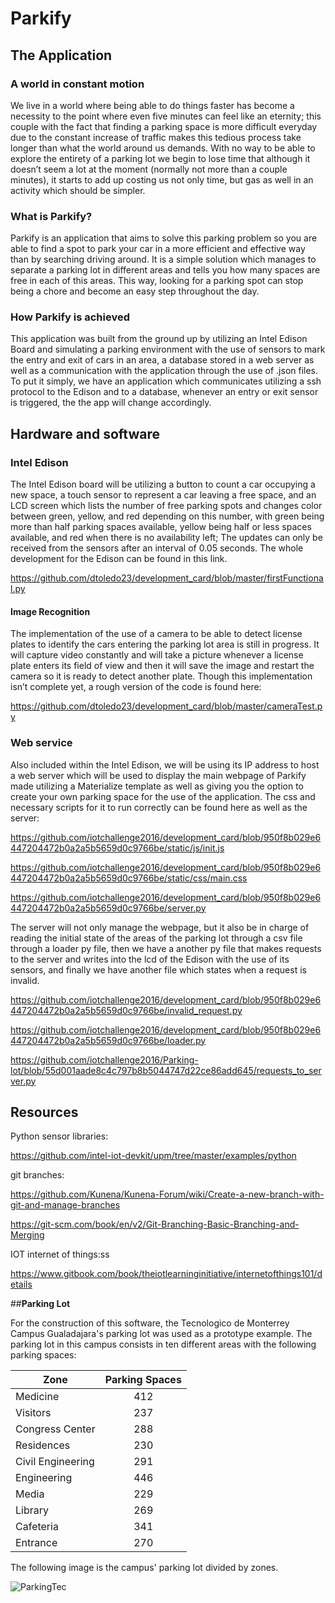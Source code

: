 # Parkify
## The Application

### A world in constant motion

We live in a world where being able to do things faster has become a necessity to the point where even five minutes can feel like an eternity; this couple with the fact that finding a parking space is more difficult everyday due to the constant increase of traffic makes this tedious process take longer than what the world around us demands. With no way to be able to explore the entirety of a parking lot we begin to lose time that although it doesn’t seem a lot at the moment (normally not more than a couple minutes), it starts to add up costing us not only time, but gas as well in an activity which should be simpler.

### What is Parkify?

Parkify is an application that aims to solve this parking problem so you are able to find a spot to park your car in a more efficient and effective way than by searching driving around. It is a simple solution which manages to separate a parking lot in different areas and tells you how many spaces are free in each of this areas. This way, looking for a parking spot can stop being a chore and become an easy step throughout the day.

### How Parkify is achieved

This application was built from the ground up by utilizing an Intel Edison Board and simulating a parking environment with the use of sensors to mark the entry and exit of cars in an area, a database stored in a web server as well as a communication with the application through the use of .json files. To put it simply, we have an application which communicates utilizing a ssh protocol to the Edison and to a database, whenever an entry or exit sensor is triggered, the the app will change accordingly.
## Hardware and software
### Intel Edison
The Intel Edison board will be utilizing a button to count a car occupying a new space, a touch sensor to represent a car leaving a free space, and an LCD screen which lists the number of free parking spots and changes color between green, yellow, and red depending on this number, with green being more than half parking spaces available, yellow being half or less spaces available, and red when there is no availability left; The updates can only be received from the sensors after an interval of 0.05 seconds. The whole development for the Edison can be found in this link.

 https://github.com/dtoledo23/development_card/blob/master/firstFunctional.py

#### Image Recognition
The implementation of the use of a camera to be able to detect license plates to identify the cars entering the parking lot area is still in progress. It will capture video constantly and will take a picture whenever a license plate enters its field of view and then it will save the image and restart the camera so it is ready to detect another plate. Though this implementation isn’t complete yet, a rough version of the code is found here:

https://github.com/dtoledo23/development_card/blob/master/cameraTest.py
### Web service
Also included within the Intel Edison, we will be using its IP address to host a web server which will be used to display the main webpage of Parkify made utilizing a Materialize template as well as giving you the option to create your own parking space for the use of the application. The css and necessary scripts for it to run correctly can be found here as well as the server:

 https://github.com/iotchallenge2016/development_card/blob/950f8b029e6447204472b0a2a5b5659d0c9766be/static/js/init.js

https://github.com/iotchallenge2016/development_card/blob/950f8b029e6447204472b0a2a5b5659d0c9766be/static/css/main.css

https://github.com/iotchallenge2016/development_card/blob/950f8b029e6447204472b0a2a5b5659d0c9766be/server.py

The server will not only manage the webpage, but it also be in charge of reading the initial state of the areas of the parking lot through a csv file through a loader py file, then we have a another py file that makes requests to the server and writes into the lcd of the Edison with the use of its sensors, and finally we have another file which states when a request is invalid.

https://github.com/iotchallenge2016/development_card/blob/950f8b029e6447204472b0a2a5b5659d0c9766be/invalid_request.py

https://github.com/iotchallenge2016/development_card/blob/950f8b029e6447204472b0a2a5b5659d0c9766be/loader.py

https://github.com/iotchallenge2016/Parking-lot/blob/55d001aade8c4c797b8b5044747d22ce86add645/requests_to_server.py

## Resources
Python sensor libraries:

https://github.com/intel-iot-devkit/upm/tree/master/examples/python


git branches:

https://github.com/Kunena/Kunena-Forum/wiki/Create-a-new-branch-with-git-and-manage-branches

https://git-scm.com/book/en/v2/Git-Branching-Basic-Branching-and-Merging


IOT internet of things:ss

https://www.gitbook.com/book/theiotlearninginitiative/internetofthings101/details

##__Parking Lot__

For the construction of this software, the Tecnologico de Monterrey Campus Gualadajara's parking lot was used as a prototype example. The parking lot in this campus consists in ten different areas with the following parking spaces:

Zone | Parking Spaces
---|:---:
Medicine | 412
Visitors | 237
Congress Center | 288
Residences | 230
Civil Engineering | 291
Engineering | 446
Media | 229
Library | 269
Cafeteria | 341 
Entrance | 270

The following image is the campus' parking lot divided by zones. 

![ParkingTec](http://i.imgur.com/L5xOqdS.png)
